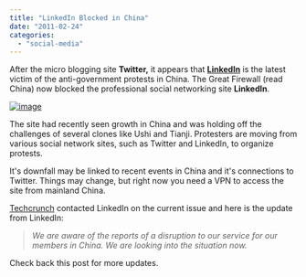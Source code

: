 ```yaml
---
title: "LinkedIn Blocked in China"
date: "2011-02-24"
categories: 
  - "social-media"
---
```


After the micro blogging site **Twitter,** it appears that **[LinkedIn](http://www.linkedin.com/)** is the latest victim of the anti-government protests in China. The Great Firewall (read China) now blocked the professional social networking site **LinkedIn**.

[![image](http://lh6.ggpht.com/_40bmzDo_mBs/TWakjd3O4kI/AAAAAAAABzc/j78VzE74_wg/image_thumb%5B1%5D.png?imgmax=800 "image")](http://lh4.ggpht.com/_40bmzDo_mBs/TWakhnWXwYI/AAAAAAAABzY/yIrq8smsoP8/s1600-h/image%5B3%5D.png)

The site had recently seen growth in China and was holding off the challenges of several clones like Ushi and Tianji. Protesters are moving from various social network sites, such as Twitter and LinkedIn, to organize protests.

It's downfall may be linked to recent events in China and it's connections to Twitter. Things may change, but right now you need a VPN to access the site from mainland China.

[Techcrunch](http://techcrunch.com) contacted LinkedIn on the current issue and here is the update from LinkedIn:

> _We are aware of the reports of a disruption to our service for our members in China. We are looking into the situation now._

Check back this post for more updates.
